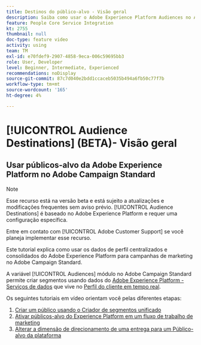 ```yaml
---
title: Destinos do público-alvo - Visão geral
description: Saiba como usar o Adobe Experience Platform Audiences no Adobe Campaign Standard
feature: People Core Service Integration
kt: 2755
thumbnail: null
doc-type: feature video
activity: using
team: TM
exl-id: e70fdef9-2907-4858-9eca-006c59695bb3
role: User, Developer
level: Beginner, Intermediate, Experienced
recommendations: noDisplay
source-git-commit: 87c7d040e2bdd1ccaceb5035b494a6fb50c77f7b
workflow-type: tm+mt
source-wordcount: '165'
ht-degree: 4%

---
```


# [!UICONTROL Audience Destinations] (BETA)- Visão geral

## Usar públicos-alvo da Adobe Experience Platform no Adobe Campaign Standard

>[!NOTE]
>
>Esse recurso está na versão beta e está sujeito a atualizações e modificações frequentes sem aviso prévio. [!UICONTROL Audience Destinations] é baseado no Adobe Experience Platform e requer uma configuração específica.
>
>Entre em contato com [!UICONTROL Adobe Customer Support] se você planeja implementar esse recurso.

Este tutorial explica como usar os dados de perfil centralizados e consolidados do Adobe Experience Platform para campanhas de marketing no Adobe Campaign Standard.

A variável [!UICONTROL Audiences] módulo no Adobe Campaign Standard permite criar segmentos usando dados do [Adobe Experience Platform - Serviços de dados](https://www.adobe.io/apis/experienceplatform/home/services.html) que vive no [Perfil do cliente em tempo real](https://experienceleague.adobe.com/docs/platform-learn/tutorials/profiles/understanding-the-real-time-customer-profile.html?lang=en).

Os seguintes tutoriais em vídeo orientam você pelas diferentes etapas:

1. [Criar um público usando o Criador de segmentos unificado](/help/profiles-and-audiences/audience-destinations/creating-audiences-using-segment-builder.md)
2. [Ativar públicos-alvo do Experience Platform em um fluxo de trabalho de marketing](/help/profiles-and-audiences/audience-destinations/activating-aep-audiences.md)
3. [Alterar a dimensão de direcionamento de uma entrega para um Público-alvo da plataforma](/help/profiles-and-audiences/audience-destinations/changing-targeting-dimension.md)

